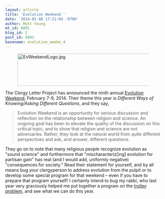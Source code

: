 ```yaml
---
layout: article
title: 'Evolution Weekend '
date: '2014-01-08 17:21:04 -0700'
author: Matt Young
mt_id: 6891
blog_id: 2
post_id: 6891
basename: evolution_weeke_4
---
```

<figure>
<img src="/PT/uploads/2014/EvWeekendLogo.jpg" alt="EvWeekendLogo.jpg" width="600" height="104" />
<figcaption markdown="span">

</figcaption>
</figure>


The Clergy Letter Project has announced the ninth annual [Evolution Weekend](http://theclergyletterproject.org/rel_evolution_weekend_2014.html), February 7-9, 2014. Their theme this year is _Different Ways of Knowing/Asking Different Questions_, and they say,


> Evolution Weekend is an opportunity for serious discussion and reflection on the relationship between religion and science. An ongoing goal has been to elevate the quality of the discussion on this critical topic, and to show that religion and science are not adversaries. Rather, they look at the natural world from quite different perspectives and ask, and answer, different questions.


They go on to note that many religious people recognize evolution as "sound science" and furthermore that "mischaracteriz\[ing\] evolution for partisan gain" has real (and I would add, uniformly negative) "consequences for society." Read their statement for yourself, and by all means bug your clergyperson to address evolution from the pulpit or to develop some special program for that weekend &ndash; even if you have to prepare that program yourself! I certainly intend to bug my rabbi, who last year very graciously helped me put together a program on the [trolley problem](http://inside.mines.edu/~mmyoung/Morality.pdf), and see what we can do this year.
